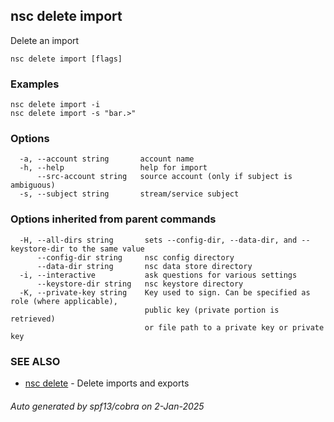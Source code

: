 ## nsc delete import

Delete an import

```
nsc delete import [flags]
```

### Examples

```
nsc delete import -i
nsc delete import -s "bar.>"
```

### Options

```
  -a, --account string       account name
  -h, --help                 help for import
      --src-account string   source account (only if subject is ambiguous)
  -s, --subject string       stream/service subject
```

### Options inherited from parent commands

```
  -H, --all-dirs string       sets --config-dir, --data-dir, and --keystore-dir to the same value
      --config-dir string     nsc config directory
      --data-dir string       nsc data store directory
  -i, --interactive           ask questions for various settings
      --keystore-dir string   nsc keystore directory
  -K, --private-key string    Key used to sign. Can be specified as role (where applicable),
                              public key (private portion is retrieved)
                              or file path to a private key or private key 
```

### SEE ALSO

* [nsc delete](nsc_delete.md)	 - Delete imports and exports

###### Auto generated by spf13/cobra on 2-Jan-2025
